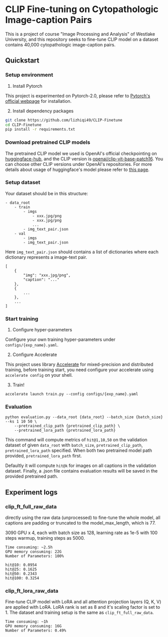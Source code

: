 # CLIP Fine-tuning on Cytopathologic Image-caption Pairs

This is a project of course "Image Processing and Analysis" of Westlake University, and this repository seeks to fine-tune CLIP model on a dataset contains 40,000 cytopathologic image-caption pairs.


## Quickstart

### Setup environment

1. Install Pytorch

This project is experimented on Pytorch-2.0, please refer to [Pytorch's official webpage](https://pytorch.org/) for installation.

2. Install dependency packages

```bash
git clone https://github.com/lizhiqi49/CLIP-Finetune
cd CLIP-Finetune
pip install -r requirements.txt
```

### Download pretrained CLIP models

The pretrained CLIP model we used is OpenAI's official checkpointing on [huggingface-hub](https://huggingface.co/), and the CLIP version is [openai/clip-vit-base-patch16](https://huggingface.co/openai/clip-vit-base-patch16). You can choose other CLIP versions under OpenAI's repositories. For more details about usage of huggingface's model please refer to [this page](https://huggingface.co/docs/transformers/model_doc/clip).


### Setup dataset

Your dataset should be in this structure:

```
- data_root
    - train
        - imgs
            - xxx.jpg/png
            - xxx.jpg/png
            ...
        - img_text_pair.json
    - val
        - imgs
        - img_text_pair.json
```

Here `img_text_pair.json` should contains a list of dictionaries where each dictionary represents a image-text pair.

```
[
    {
        "img": "xxx.jpg/png",
        "caption": "..."
    },
    {
        ...
    },
    ...
]
```

### Start training

1. Configure hyper-parameters

Configure your own training hyper-parameters under `configs/{exp_name}.yaml`.

2. Configure Accelerate

This project uses library [Accelerate](https://github.com/huggingface/accelerate) for mixed-precision and distributed training, before training start, you need configure your accelerate using `accelerate config` on your shell. 

3. Train!

```
accelerate launch train.py --config configs/{exp_name}.yaml
```

### Evaluation

```
python evaluation.py --data_root {data_root} --batch_size {batch_size} --ks 1 10 50 \
    --pretrained_clip_path {pretrained_clip_path} \
    --pretrained_lora_path {pretrained_lora_path}
```

This command will compute metrics of `hit@1,10,50` on the validation dataset of given `data_root` with `batch_size`,  `pretrained_clip_path`, `pretrained_lora_path` specified. When both two pretrained model path provided, `pretrained_lora_path` first.

Defaultly it will compute `hit@k` for images on all captions in the validation dataset. Finally, a .json file contains evaluation results will be saved in the provided pretrained path.




## Experiment logs

### clip_ft_full_raw_data

directly using the raw data (unprocessed) to fine-tune the whole model, all captions are padding or truncated to the model_max_length, which is 77.

3090 GPU x 4, each with batch size as 128, learning rate as 1e-5 with 100 steps warmup, training steps as 5000.

```
Time consuming: ~2.5h
GPU memory consuming: 22G
Number of Parameters: 100%

hit@10: 0.0954
hit@25: 0.1625
hit@50: 0.2343
hit@100: 0.3254
```


### clip_ft_lora_raw_data

Fine-tune CLIP model with LoRA and all attention projection layers (Q, K, V) are applied with LoRA.
LoRA rank is set as 8 and it's scaling factor is set to 1.
The dataset and training setup is the same as `clip_ft_full_raw_data`.

```
Time consuming: ~1h
GPU memory consuming: 16G
Number of Parameters: 0.49%
```




